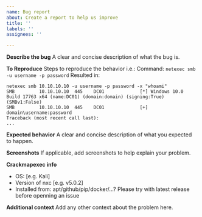 ```yaml
---
name: Bug report
about: Create a report to help us improve
title: ''
labels: ''
assignees: ''

---
```


**Describe the bug**
A clear and concise description of what the bug is.

**To Reproduce**
Steps to reproduce the behavior i.e.:
Command: `netexec smb -u username -p password`
Resulted in:
```
netexec smb 10.10.10.10 -u username -p password -x "whoami"
SMB         10.10.10.10  445    DC01             [*] Windows 10.0 Build 17763 x64 (name:DC01) (domain:domain) (signing:True) (SMBv1:False)
SMB         10.10.10.10  445    DC01             [+] domain\username:password
Traceback (most recent call last):
...
```

**Expected behavior**
A clear and concise description of what you expected to happen.

**Screenshots**
If applicable, add screenshots to help explain your problem.

**Crackmapexec info**
 - OS: [e.g. Kali]
 - Version of nxc [e.g. v5.0.2]
 - Installed from: apt/github/pip/docker/...? Please try with latest release before openning an issue

**Additional context**
Add any other context about the problem here.
